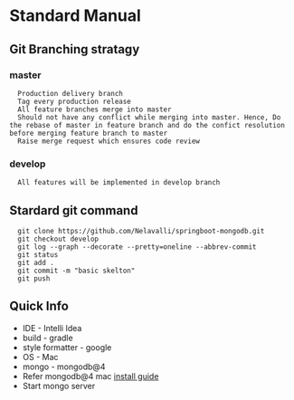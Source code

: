 # Standard Manual
## Git Branching stratagy
   ### master
      Production delivery branch
      Tag every production release
      All feature branches merge into master
      Should not have any conflict while merging into master. Hence, Do the rebase of master in feature branch and do the confict resolution before merging feature branch to master
      Raise merge request which ensures code review
   ### develop
      All features will be implemented in develop branch

## Stardard git command
```
  git clone https://github.com/Nelavalli/springboot-mongodb.git
  git checkout develop
  git log --graph --decorate --pretty=oneline --abbrev-commit
  git status
  git add .
  git commit -m "basic skelton"
  git push
```
## Quick Info
  - IDE - Intelli Idea
  - build - gradle
  - style formatter - google
  - OS - Mac
  - mongo - mongodb@4
  - Refer mongodb@4 mac [install guide](https://docs.mongodb.com/manual/tutorial/install-mongodb-on-os-x/)
  - Start mongo server
